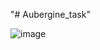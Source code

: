 "# Aubergine_task" 

![image](https://github.com/user-attachments/assets/a4cab72b-a9fa-4492-ac01-ef45dbba5c05)
